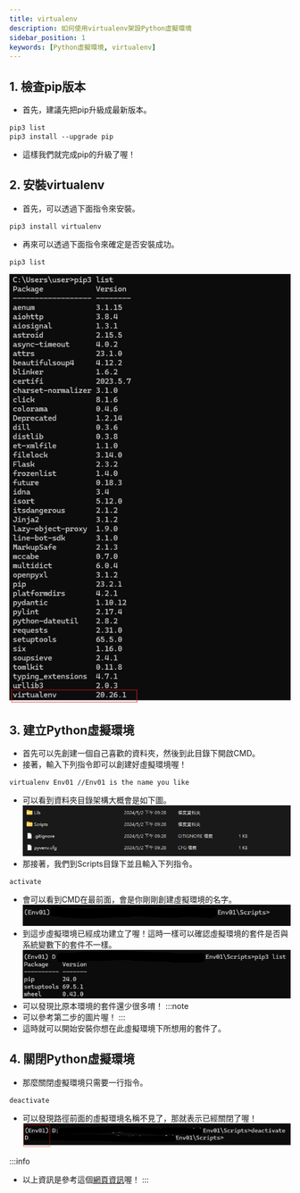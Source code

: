 ```yaml
---
title: virtualenv
description: 如何使用virtualenv架設Python虛擬環境
sidebar_position: 1
keywords: [Python虛擬環境, virtualenv]
---
```


## 1. 檢查pip版本
- 首先，建議先把pip升級成最新版本。
```shell showLineNumbers
pip3 list
pip3 install --upgrade pip
```
- 這樣我們就完成pip的升級了喔！

## 2. 安裝virtualenv
- 首先，可以透過下面指令來安裝。
```shell showLineNumbers
pip3 install virtualenv
```
- 再來可以透過下面指令來確定是否安裝成功。
```shell showLineNumbers
pip3 list
```
![virtualenv install](./virtualenv_img/virtualenv.png)

## 3. 建立Python虛擬環境
- 首先可以先創建一個自己喜歡的資料夾，然後到此目錄下開啟CMD。
- 接著，輸入下列指令即可以創建好虛擬環境喔！
```shell
virtualenv Env01 //Env01 is the name you like
```
- 可以看到資料夾目錄架構大概會是如下圖。
![virtualenv directory](./virtualenv_img/virtualenv_directory.png)
- 那接著，我們到Scripts目錄下並且輸入下列指令。
```shell
activate
```
- 會可以看到CMD在最前面，會是你剛剛創建虛擬環境的名字。
![virtualenv activate](./virtualenv_img/virtualenv_activate.png)
- 到這步虛擬環境已經成功建立了喔！這時一樣可以確認虛擬環境的套件是否與系統變數下的套件不一樣。
![virtualenv lib](./virtualenv_img/virtualenv_lib.png)
- 可以發現比原本環境的套件還少很多唷！
:::note
- 可以參考第二步的圖片喔！
:::
- 這時就可以開始安裝你想在此虛擬環境下所想用的套件了。

## 4. 關閉Python虛擬環境
- 那麼關閉虛擬環境只需要一行指令。
```shell
deactivate
```
- 可以發現路徑前面的虛擬環境名稱不見了，那就表示已經關閉了喔！
![virtualenv deactivate](./virtualenv_img/virtualenv_deactivate.png)

:::info
- 以上資訊是參考這個[網頁資訊](https://simplelearn.tw/python-virtualenv/)喔！
:::